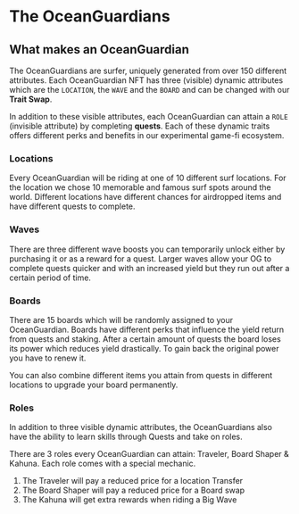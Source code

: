 # The OceanGuardians

## What makes an OceanGuardian

The OceanGuardians are surfer, uniquely generated from over 150 different attributes. Each OceanGuardian NFT has three (visible) dynamic attributes which are the `LOCATION`, the `WAVE` and the `BOARD` and can be changed with our **Trait Swap**.

In addition to these visible attributes, each OceanGuardian can attain a `ROLE` (invisible attribute) by completing **quests**. Each of these dynamic traits offers different perks and benefits in our experimental game-fi ecosystem.



### Locations

Every OceanGuardian will be riding at one of 10 different surf locations. For the location we chose 10 memorable and famous surf spots around the world. Different locations have different chances for airdropped items and have different quests to complete.



### Waves

There are three different wave boosts you can temporarily unlock either by purchasing it or as a reward for a quest. Larger waves allow your OG to complete quests quicker and with an increased yield but they run out after a certain period of time.



### Boards

There are 15 boards which will be randomly assigned to your OceanGuardian. Boards have different perks that influence the yield return from quests and staking. After a certain amount of quests the board loses its power which reduces yield drastically. To gain back the original power you have to renew it.

You can also combine different items you attain from quests in different locations to upgrade your board permanently.





### Roles

In addition to three visible dynamic attributes, the OceanGuardians also have the ability to learn skills through Quests and take on roles.

There are 3 roles every OceanGuardian can attain: Traveler, Board Shaper & Kahuna. Each role comes with a special mechanic.

1. The Traveler will pay a reduced price for a location Transfer
2. The Board Shaper will pay a reduced price for a Board swap
3. The Kahuna will get extra rewards when riding a Big Wave

